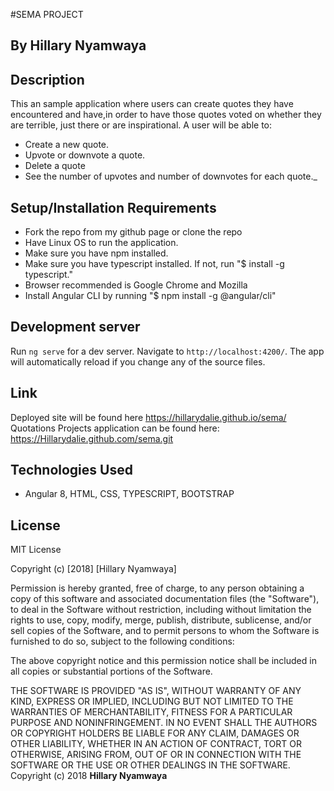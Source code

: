 #SEMA PROJECT

## By Hillary Nyamwaya

## Description

This an sample application where users can create quotes they have encountered and have,in order
to have those quotes voted on whether they are terrible, just there or are inspirational. A user will be able to:
- Create a new quote.
- Upvote or downvote a quote.
- Delete a quote
- See the number of upvotes and number of downvotes for each quote._

## Setup/Installation Requirements

- Fork the repo from my github page or clone the repo 
- Have Linux OS to run the application.
- Make sure you have npm installed.
- Make sure you have typescript installed. If not, run "$ install -g typescript."
- Browser recommended is Google Chrome and Mozilla
- Install Angular CLI by running "$ npm install -g @angular/cli"

## Development server

Run `ng serve` for a dev server. Navigate to `http://localhost:4200/`. The app will automatically reload if you change any of the source files.

## Link

Deployed site will be found here <https://hillarydalie.github.io/sema/>
Quotations Projects application can be found here: <https://Hillarydalie.github.com/sema.git>

## Technologies Used
- Angular 8, HTML, CSS, TYPESCRIPT, BOOTSTRAP

## License

MIT License

Copyright (c) [2018] [Hillary Nyamwaya]

Permission is hereby granted, free of charge, to any person obtaining a copy
of this software and associated documentation files (the "Software"), to deal
in the Software without restriction, including without limitation the rights
to use, copy, modify, merge, publish, distribute, sublicense, and/or sell
copies of the Software, and to permit persons to whom the Software is
furnished to do so, subject to the following conditions:

The above copyright notice and this permission notice shall be included in all
copies or substantial portions of the Software.

THE SOFTWARE IS PROVIDED "AS IS", WITHOUT WARRANTY OF ANY KIND, EXPRESS OR
IMPLIED, INCLUDING BUT NOT LIMITED TO THE WARRANTIES OF MERCHANTABILITY,
FITNESS FOR A PARTICULAR PURPOSE AND NONINFRINGEMENT. IN NO EVENT SHALL THE
AUTHORS OR COPYRIGHT HOLDERS BE LIABLE FOR ANY CLAIM, DAMAGES OR OTHER
LIABILITY, WHETHER IN AN ACTION OF CONTRACT, TORT OR OTHERWISE, ARISING FROM,
OUT OF OR IN CONNECTION WITH THE SOFTWARE OR THE USE OR OTHER DEALINGS IN THE
SOFTWARE.
Copyright (c) 2018 **Hillary Nyamwaya**
